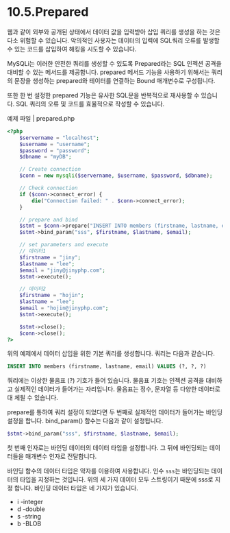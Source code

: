# 10.5.Prepared 
웹과 같이 외부와 공개된 상태에서 데이터 값을 입력받아 삽입 쿼리를 생성을 하는 것은 다소 위험할 수 있습니다. 악의적인 사용자는 데이터의 입력에 SQL쿼리 오류를 발생할 수 있는 코드를 삽입하여 해킹을 시도할 수 있습니다.  

MySQLi는 이러한 안전한 쿼리를 생성할 수 있도록 Prepared라는 SQL 인젝션 공격을 대비할 수 있는 메서드를 제공합니다. prepared 메서드 기능을 사용하기 위해서는 쿼리 의 문장을 생성하는 prepared와 테이터를 연결하는 Bound 매개변수로 구성됩니다.  

또한 한 번 설정한 prepared 기능은 유사한 SQL문을 반복적으로 재사용할 수 있습니다. SQL 쿼리의 오류 및 코드를 효율적으로 작성할 수 있습니다.  

예제 파일 | prepared.php 
```php
<?php
	$servername = "localhost";
	$username = "username";
	$password = "password";
	$dbname = "myDB";

	// Create connection
	$conn = new mysqli($servername, $username, $password, $dbname);

	// Check connection
	if ($conn->connect_error) {
		die("Connection failed: " . $conn->connect_error);
 	}

	// prepare and bind
	$stmt = $conn->prepare("INSERT INTO members (firstname, lastname, email) VALUES (?, ?, ?)");
	$stmt->bind_param("sss", $firstname, $lastname, $email);

	// set parameters and execute
	// 데이터1
	$firstname = "jiny";
	$lastname = "lee";
	$email = "jiny@jinyphp.com";
	$stmt->execute();

	// 데이터2
	$firstname = "hojin";
	$lastname = "lee";
	$email = "hojin@jinyphp.com";
	$stmt->execute();

	$stmt->close();
	$conn->close();
?> 

```

위의 예제에서 데이터 삽입을 위한 기본 쿼리를 생성합니다. 쿼리는 다음과 같습니다.  

```sql
INSERT INTO members (firstname, lastname, email) VALUES (?, ?, ?)
```

쿼리에는 이상한 물음표 (?) 기호가 들어 있습니다. 물음표 기호는 인젝션 공격을 대비하고 실제적인 데이터가 들어가는 자리입니다. 물음표는 정수, 문자열 등 다양한 데이터로 대 체될 수 있습니다.  

prepare를 통하여 쿼리 설정이 되었다면 두 번째로 실제적인 데이터가 들어가는 바인딩 설정을 합니다. bind_param() 함수는 다음과 같이 설정됩니다.  

```php
$stmt->bind_param("sss", $firstname, $lastname, $email); 
```

첫 번째 인자로는 바인딩 데이터의 데이터 타입을 설정합니다. 그 뒤에 바인딩되는 데이 터들을 매개변수 인자로 전달합니다.  

바인딩 함수의 데이터 타입은 약자를 이용하여 사용합니다. 인수 `sss`는 바인딩되는 데이 터의 타입을 지정하는 것입니다. 위의 세 가지 데이터 모두 스트링이기 때문에 sss로 지정 합니다. 바인딩 데이터 타입은 네 가지가 있습니다.  

* i -integer 
* d -double 
* s -string 
* b -BLOB 

